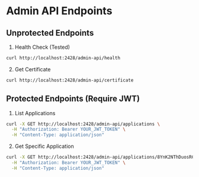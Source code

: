 # Admin API Endpoints

## Unprotected Endpoints

1. Health Check (Tested)

```bash
curl http://localhost:2428/admin-api/health
```

2. Get Certificate

```bash
curl http://localhost:2428/admin-api/certificate
```

## Protected Endpoints (Require JWT)

1. List Applications

```bash
curl -X GET http://localhost:2428/admin-api/applications \
  -H "Authorization: Bearer YOUR_JWT_TOKEN" \
  -H "Content-Type: application/json"
```

2. Get Specific Application

```bash
curl -X GET http://localhost:2428/admin-api/applications/8YnK2NThDuosRC5MTpGXu1XEFTN5MpeMRWQt9cBGBVey \
  -H "Authorization: Bearer YOUR_JWT_TOKEN" \
  -H "Content-Type: application/json"
```
